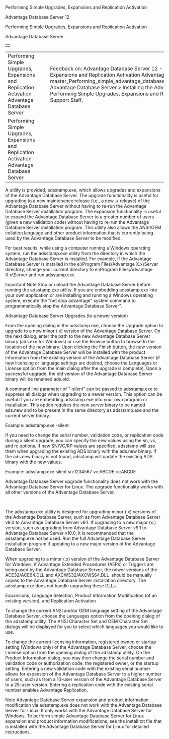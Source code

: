 Performing Simple Upgrades, Expansions and Replication Activation




Advantage Database Server 12  

Performing Simple Upgrades, Expansions and Replication Activation

Advantage Database Server

|  |
| --- |
|  |

|  |  |  |  |  |
| --- | --- | --- | --- | --- |
| Performing Simple Upgrades, Expansions and Replication Activation  Advantage Database Server |  |  | Feedback on: Advantage Database Server 12 - Performing Simple Upgrades, Expansions and Replication Activation Advantage Database Server master\_Performing\_simple\_advantage\_database\_server\_upgrades\_and\_expansions Advantage Database Server > Installing the Advantage Database Server > Performing Simple Upgrades, Expansions and Replication Activation / Dear Support Staff, |  |
| Performing Simple Upgrades, Expansions and Replication Activation  Advantage Database Server |  |  |  |  |

A utility is provided, adsstamp.exe, which allows upgrades and expansions of the Advantage Database Server. The upgrade functionality is useful for upgrading to a new maintenance release (i.e., a new .x release) of the Advantage Database Server without having to re-run the Advantage Database Server installation program. The expansion functionality is useful to expand the Advantage Database Server to a greater number of users (given a new validation code) without having to re-run the Advantage Database Server installation program. This utility also allows the ANSI/OEM collation language and other product information that is currently being used by the Advantage Database Server to be modified.

For best results, while using a computer running a Windows operating system, run the adsstamp.exe utility from the directory in which the Advantage Database Server is installed. For example, if the Advantage Database Server is installed in the e:\Program Files\Advantage X.x\Server directory, change your current directory to e:\Program Files\Advantage X.x\Server and run adsstamp.exe.

Important Note Stop or unload the Advantage Database Server before running the adsstamp.exe utility. If you are embedding adsstamp.exe into your own application or are installing and running a Windows operating system, execute the "net stop advantage" system command to programmatically stop the Advantage Database Server".

Advantage Database Server Upgrades (to a newer version)

From the opening dialog in the adsstamp.exe, choose the Upgrade option to upgrade to a new minor (.x) version of the Advantage Database Server. On the next dialog, enter the path to the new Advantage Database Server binary (ads.exe for Windows) or use the Browse button to browse to the location of the new binary. Upon clicking the Finish button, the new version of the Advantage Database Server will be installed with the product information from the existing version of the Advantage Database Server (if new licensing or language settings are desired, choose the Languages or License option from the main dialog after the upgrade is complete). Upon a successful upgrade, the old version of the Advantage Database Server binary will be renamed ads.old.

A command line parameter of "-silent" can be passed to adsstamp.exe to suppress all dialogs when upgrading to a newer version. This option can be useful if you are embedding adsstamp.exe into your own program or installation. This option requires the new server binary to be named ads.new and to be present in the same directory as adsstamp.exe and the current server binary.

Example: adsstamp.exe -silent

If you need to change the serial number, validation code, or replication code during a silent upgrade, you can specify the new values using the sn, vc, and rc options. If new SN/VC/RP values are specified, adsstamp will use them when upgrading the existing ADS binary with the ads.new binary. If the ads.new binary is not found, adsstamp will update the existing ADS binary with the new values.

Example: adsstamp.exe silent sn:1234567 vc:ABCDE rc:ABCDE

Advantage Database Server upgrade functionality does not work with the Advantage Database Server for Linux. The upgrade functionality works with all other versions of the Advantage Database Server.

 

The adsstamp.exe utility is designed for upgrading minor (.x) versions of the Advantage Database Server, such as from Advantage Database Server v9.0 to Advantage Database Server v9.1. If upgrading to a new major (x.) version, such as upgrading from Advantage Database Server v9.1 to Advantage Database Server v10.0, it is recommended that the adsstamp.exe not be used. Run the full Advantage Database Server installation program if updating to a new major version of the Advantage Database Server.

When upgrading to a minor (.x) version of the Advantage Database Server for Windows, if Advantage Extended Procedures (AEPs) or Triggers are being used by the Advantage Database Server, the newer versions of the ACE32/ACE64.DLL and AXCWS32/AXCWS64.DLL  should be manually copied to the Advantage Database Server installation directory. The adsstamp.exe does not handle upgrading these DLLs.

Expansions, Language Selection, Product Information Modification (of an existing version), and Replication Activation

To change the current ANSI and/or OEM language setting of the Advantage Database Server, choose the Languages option from the opening dialog of the adsstamp utility. The ANSI Character Set and OEM Character Set dialogs will be displayed for you to select which languages you would like to use.

To change the current licensing information, registered owner, or startup setting (Windows only) of the Advantage Database Server, choose the License option from the opening dialog of the adsstamp utility. On the Product Information dialog, you may then change the serial number and validation code or authorization code, the registered owner, or the startup setting. Entering a new validation code with the existing serial number allows for expansion of the Advantage Database Server to a higher number of users, such as from a 10-user version of the Advantage Database Server to a 25-user version. Entering a replication code with the existing serial number enables Advantage Replication.

Note Advantage Database Server expansion and product information modification via adsstamp.exe does not work with the Advantage Database Server for Linux. It only works with the Advantage Database Server for Windows. To perform simple Advantage Database Server for Linux expansion and product information modifications, see the install.txt file that is installed with the Advantage Database Server for Linux for detailed instructions.
